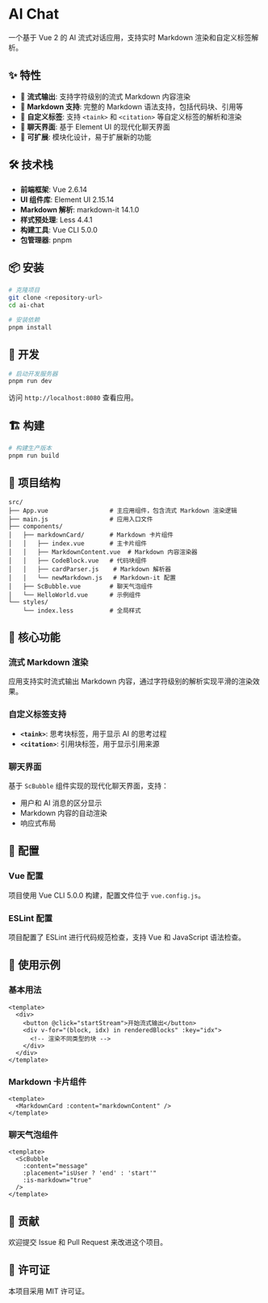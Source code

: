 # AI Chat

一个基于 Vue 2 的 AI 流式对话应用，支持实时 Markdown 渲染和自定义标签解析。

## ✨ 特性

- 🚀 **流式输出**: 支持字符级别的流式 Markdown 内容渲染
- 📝 **Markdown 支持**: 完整的 Markdown 语法支持，包括代码块、引用等
- 🎨 **自定义标签**: 支持 `<taink>` 和 `<citation>` 等自定义标签的解析和渲染
- 💬 **聊天界面**: 基于 Element UI 的现代化聊天界面
- 🔧 **可扩展**: 模块化设计，易于扩展新的功能

## 🛠️ 技术栈

- **前端框架**: Vue 2.6.14
- **UI 组件库**: Element UI 2.15.14
- **Markdown 解析**: markdown-it 14.1.0
- **样式预处理**: Less 4.4.1
- **构建工具**: Vue CLI 5.0.0
- **包管理器**: pnpm

## 📦 安装

```bash
# 克隆项目
git clone <repository-url>
cd ai-chat

# 安装依赖
pnpm install
```

## 🚀 开发

```bash
# 启动开发服务器
pnpm run dev
```

访问 `http://localhost:8080` 查看应用。

## 🏗️ 构建

```bash
# 构建生产版本
pnpm run build
```

## 📁 项目结构

```
src/
├── App.vue                 # 主应用组件，包含流式 Markdown 渲染逻辑
├── main.js                 # 应用入口文件
├── components/
│   ├── markdownCard/       # Markdown 卡片组件
│   │   ├── index.vue       # 主卡片组件
│   │   ├── MarkdownContent.vue  # Markdown 内容渲染器
│   │   ├── CodeBlock.vue   # 代码块组件
│   │   ├── cardParser.js    # Markdown 解析器
│   │   └── newMarkdown.js   # Markdown-it 配置
│   ├── ScBubble.vue        # 聊天气泡组件
│   └── HelloWorld.vue      # 示例组件
└── styles/
    └── index.less          # 全局样式
```

## 🎯 核心功能

### 流式 Markdown 渲染

应用支持实时流式输出 Markdown 内容，通过字符级别的解析实现平滑的渲染效果。

### 自定义标签支持

- **`<taink>`**: 思考块标签，用于显示 AI 的思考过程
- **`<citation>`**: 引用块标签，用于显示引用来源

### 聊天界面

基于 `ScBubble` 组件实现的现代化聊天界面，支持：
- 用户和 AI 消息的区分显示
- Markdown 内容的自动渲染
- 响应式布局

## 🔧 配置

### Vue 配置

项目使用 Vue CLI 5.0.0 构建，配置文件位于 `vue.config.js`。

### ESLint 配置

项目配置了 ESLint 进行代码规范检查，支持 Vue 和 JavaScript 语法检查。

## 📝 使用示例

### 基本用法

```vue
<template>
  <div>
    <button @click="startStream">开始流式输出</button>
    <div v-for="(block, idx) in renderedBlocks" :key="idx">
      <!-- 渲染不同类型的块 -->
    </div>
  </div>
</template>
```

### Markdown 卡片组件

```vue
<template>
  <MarkdownCard :content="markdownContent" />
</template>
```

### 聊天气泡组件

```vue
<template>
  <ScBubble 
    :content="message" 
    :placement="isUser ? 'end' : 'start'"
    :is-markdown="true"
  />
</template>
```

## 🤝 贡献

欢迎提交 Issue 和 Pull Request 来改进这个项目。

## 📄 许可证

本项目采用 MIT 许可证。
